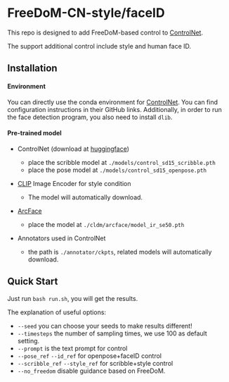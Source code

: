 # FreeDoM-CN-style/faceID

This repo is designed to add FreeDoM-based control to [ControlNet](https://github.com/lllyasviel/ControlNet). 

The support additional control include style and human face ID.

## Installation

#### Environment

You can directly use the conda environment for [ControlNet](https://github.com/lllyasviel/ControlNet). You can find configuration instructions in their GitHub links. Additionally, in order to run the face detection program, you also need to install `dlib`.

#### Pre-trained model

- ControlNet (download at [huggingface](https://huggingface.co/lllyasviel/ControlNet/tree/main/models))
  - place the scribble model at `./models/control_sd15_scribble.pth`
  - place the pose model at `./models/control_sd15_openpose.pth`

- [CLIP](https://github.com/openai/CLIP) Image Encoder for style condition
  - The model will automatically download.

- [ArcFace](https://arxiv.org/abs/1801.07698)
  - place the model at `./cldm/arcface/model_ir_se50.pth`

- Annotators used in ControlNet
  - the path is `./annotator/ckpts`, related models will automatically download.


## Quick Start

Just run `bash run.sh`, you will get the results.

The explanation of useful options:

- `--seed` you can choose your seeds to make results different!
- `--timesteps` the number of sampling times, we use 100 as default setting.
- `--prompt` is the text prompt for control
- `--pose_ref` `--id_ref` for openpose+faceID control
- `--scribble_ref` `--style_ref` for scribble+style control
- `--no_freedom` disable guidance based on FreeDoM.



